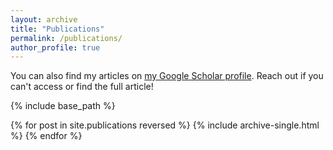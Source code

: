 ```yaml
---
layout: archive
title: "Publications"
permalink: /publications/
author_profile: true
---
```


You can also find my articles on <a href="https://scholar.google.com/citations?user=rovpQCwAAAAJ&hl=en">my Google Scholar profile</a>. Reach out if you can't access or find the full article!

{% include base_path %}

{% for post in site.publications reversed %}
  {% include archive-single.html %}
{% endfor %}
